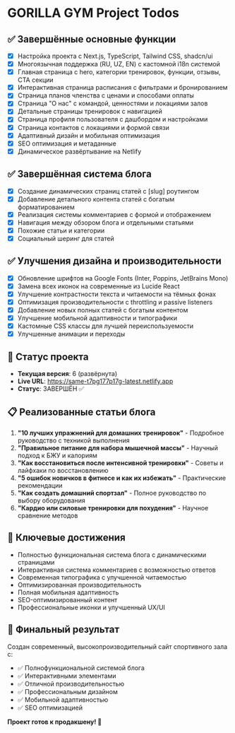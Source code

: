 # GORILLA GYM Project Todos

## ✅ Завершённые основные функции
- [x] Настройка проекта с Next.js, TypeScript, Tailwind CSS, shadcn/ui
- [x] Многоязычная поддержка (RU, UZ, EN) с кастомной i18n системой
- [x] Главная страница с hero, категории тренировок, функции, отзывы, CTA секции
- [x] Интерактивная страница расписания с фильтрами и бронированием
- [x] Страница планов членства с ценами и способами оплаты
- [x] Страница "О нас" с командой, ценностями и локациями залов
- [x] Детальные страницы тренировок с навигацией
- [x] Страница профиля пользователя с дашбордом и настройками
- [x] Страница контактов с локациями и формой связи
- [x] Адаптивный дизайн и мобильная оптимизация
- [x] SEO оптимизация и метаданные
- [x] Динамическое развёртывание на Netlify

## ✅ Завершённая система блога
- [x] Создание динамических страниц статей с [slug] роутингом
- [x] Добавление детального контента статей с богатым форматированием
- [x] Реализация системы комментариев с формой и отображением
- [x] Навигация между обзором блога и отдельными статьями
- [x] Похожие статьи и категории
- [x] Социальный шеринг для статей

## ✅ Улучшения дизайна и производительности
- [x] Обновление шрифтов на Google Fonts (Inter, Poppins, JetBrains Mono)
- [x] Замена всех иконок на современные из Lucide React
- [x] Улучшение контрастности текста и читаемости на тёмных фонах
- [x] Оптимизация производительности с throttling и passive listeners
- [x] Добавление новых полных статей с богатым контентом
- [x] Улучшение мобильной адаптивности и типографики
- [x] Кастомные CSS классы для лучшей переиспользуемости
- [x] Улучшенные анимации и переходы

## 🎯 Статус проекта
- **Текущая версия**: 6 (развёрнута)
- **Live URL**: https://same-t7pg177p17g-latest.netlify.app
- **Статус**: ЗАВЕРШЁН ✅

## 📋 Реализованные статьи блога
1. **"10 лучших упражнений для домашних тренировок"** - Подробное руководство с техникой выполнения
2. **"Правильное питание для набора мышечной массы"** - Научный подход к БЖУ и калориям
3. **"Как восстановиться после интенсивной тренировки"** - Советы и лайфхаки по восстановлению
4. **"5 ошибок новичков в фитнесе и как их избежать"** - Практические рекомендации
5. **"Как создать домашний спортзал"** - Полное руководство по выбору оборудования
6. **"Кардио или силовые тренировки для похудения"** - Научное сравнение методов

## 🚀 Ключевые достижения
- Полностью функциональная система блога с динамическими страницами
- Интерактивная система комментариев с возможностью ответов
- Современная типографика с улучшенной читаемостью
- Оптимизированная производительность
- Полная мобильная адаптивность
- SEO-оптимизированный контент
- Профессиональные иконки и улучшенный UX/UI

## 💎 Финальный результат
Создан современный, высокопроизводительный сайт спортивного зала с:
- ✅ Полнофункциональной системой блога
- ✅ Интерактивными элементами
- ✅ Отличной производительностью
- ✅ Профессиональным дизайном
- ✅ Мобильной адаптивностью
- ✅ SEO оптимизацией

**Проект готов к продакшену! 🎉**
